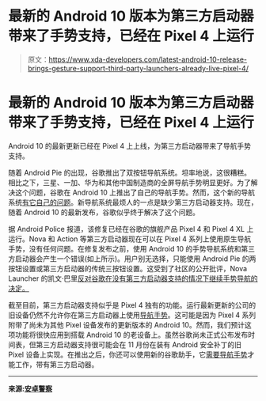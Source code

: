 # 最新的 Android 10 版本为第三方启动器带来了手势支持，已经在 Pixel 4 上运行

> 原文：<https://www.xda-developers.com/latest-android-10-release-brings-gesture-support-third-party-launchers-already-live-pixel-4/>

# 最新的 Android 10 版本为第三方启动器带来了手势支持，已经在 Pixel 4 上运行

Android 10 的最新更新已经在 Pixel 4 上上线，为第三方启动器带来了导航手势支持。

随着 Android Pie 的出现，谷歌推出了双按钮导航系统。坦率地说，这很糟糕。相比之下，三星、一加、华为和其他中国制造商的全屏导航手势明显更好。为了解决这个问题，谷歌在 Android 10 上推出了自己的导航手势。然而，这个新的导航系统[有它自己的问题](https://www.xda-developers.com/google-android-q-gesture-mess/)。新导航系统最烦人的一点是缺少第三方启动器支持。现在，随着 Android 10 的最新发布，谷歌似乎终于解决了这个问题。

据 Android Police 报道，该修复已经在谷歌的旗舰产品 Pixel 4 和 Pixel 4 XL 上运行。Nova 和 Action 等第三方启动器现在可以在 Pixel 4 系列上使用原生导航手势，没有任何问题。在修复发布之前，使用 Android 10 的手势导航系统和第三方启动器会产生一个错误(如上所示)。用户别无选择，只能使用 Android Pie 的两按钮设置或第三方启动器的传统三按钮设置。这受到了社区的公开批评，Nova Launcher 的凯文·巴里[反对谷歌在没有第三方启动器支持的情况下继续手势导航的决定。](https://twitter.com/Nova_Launcher/status/1169295641538940930?ref_src=twsrc%5Etfw%7Ctwcamp%5Etweetembed%7Ctwterm%5E1169295641538940930&ref_url=https%3A%2F%2Fwww.androidpolice.com%2F2019%2F10%2F17%2Fthe-pixel-4-supports-android-10-gesture-nav-with-third-party-launchers%2F)

截至目前，第三方启动器支持似乎是 Pixel 4 独有的功能。运行最新更新的公司的旧设备仍然不允许你在第三方启动器上使用[导航手势](https://www.xda-developers.com/google-gesture-navigation-android-10/)。这可能是因为 Pixel 4 系列附带了尚未为其他 Pixel 设备发布的更新版本的 Android 10。然而，我们预计这项功能将很快应用到搭载 Android 10 的老设备上。虽然谷歌尚未正式公布发布时间表，但第三方启动器支持很可能会在 11 月份在装有 Android 安全补丁的旧 Pixel 设备上实现。在推出之后，你还可以使用新的谷歌助手，它[需要导航手势](https://support.google.com/assistant/answer/9475056?hl=en&ref_topic=7546466)才能工作，带有第三方启动器。

* * *

**来源:[安卓警察](https://www.androidpolice.com/2019/10/17/the-pixel-4-supports-android-10-gesture-nav-with-third-party-launchers/)**